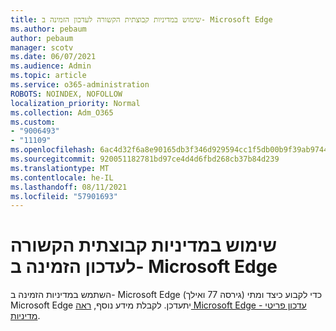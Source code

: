 ```yaml
---
title: שימוש במדיניות קבוצתית הקשורה לעדכון הזמינה ב- Microsoft Edge
ms.author: pebaum
author: pebaum
manager: scotv
ms.date: 06/07/2021
ms.audience: Admin
ms.topic: article
ms.service: o365-administration
ROBOTS: NOINDEX, NOFOLLOW
localization_priority: Normal
ms.collection: Adm_O365
ms.custom:
- "9006493"
- "11109"
ms.openlocfilehash: 6ac4d32f6a8e90165db3f346d929594cc1f5db00b9f39ab9744ff1e017c58af1
ms.sourcegitcommit: 920051182781bd97ce4d4d6fbd268cb37b84d239
ms.translationtype: MT
ms.contentlocale: he-IL
ms.lasthandoff: 08/11/2021
ms.locfileid: "57901693"
---
```

# <a name="use-update-related-group-policies-available-in-microsoft-edge"></a>שימוש במדיניות קבוצתית הקשורה לעדכון הזמינה ב- Microsoft Edge

השתמש במדיניות הזמינה ב- Microsoft Edge (גירסה 77 ואילך) כדי לקבוע כיצד ומתי Microsoft Edge יתעדכן. לקבלת מידע נוסף, [ראה Microsoft Edge - עדכון פריטי מדיניות](https://docs.microsoft.com/DeployEdge/microsoft-edge-update-policies#available-policies).
